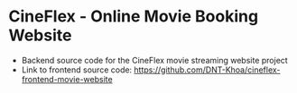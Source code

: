 # CineFlex - Online Movie Booking Website

- Backend source code for the CineFlex movie streaming website project
- Link to frontend source code: https://github.com/DNT-Khoa/cineflex-frontend-movie-website
